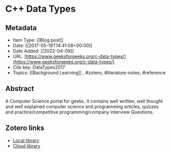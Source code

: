 # C++ Data Types

## Metadata

* Item Type: [[Blog post]]
* Date: [[2017-05-19T14:41:08+00:00]]
* Date Added: [[2022-04-09]]
* URL: [https://www.geeksforgeeks.org/c-data-types/](https://www.geeksforgeeks.org/c-data-types/)
* Cite key: DataTypes2017
* Topics: [[Background Learning]]
, #zotero, #literature-notes, #reference

## Abstract

A Computer Science portal for geeks. It contains well written, well thought and well explained computer science and programming articles, quizzes and practice/competitive programming/company interview Questions.


##  Zotero links
* [Local library](zotero://select/items/1_33V9GL5J)
* [Cloud library](http://zotero.org/users/9285361/items/33V9GL5J)

